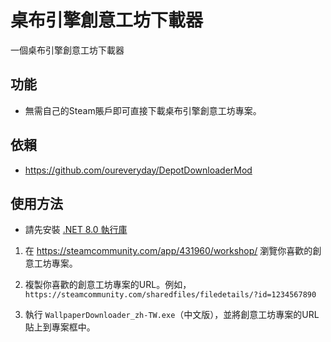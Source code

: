 # 桌布引擎創意工坊下載器

一個桌布引擎創意工坊下載器

## 功能  

* 無需自己的Steam賬戶即可直接下載桌布引擎創意工坊專案。

## 依賴  

* <https://github.com/oureveryday/DepotDownloaderMod>

## 使用方法  

 * 請先安裝 [.NET 8.0 執行庫](https://aka.ms/dotnet-core-applaunch?framework=Microsoft.NETCore.App&framework_version=8.0.0&arch=x64&rid=win10-x64)

 1. 在 <https://steamcommunity.com/app/431960/workshop/> 瀏覽你喜歡的創意工坊專案。

 2. 複製你喜歡的創意工坊專案的URL。例如，`https://steamcommunity.com/sharedfiles/filedetails/?id=1234567890`

 3. 執行 `WallpaperDownloader_zh-TW.exe`（中文版），並將創意工坊專案的URL貼上到專案框中。